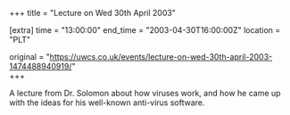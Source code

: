 +++
title = "Lecture on Wed 30th April 2003"

[extra]
time = "13:00:00"
end_time = "2003-04-30T16:00:00Z"
location = "PLT"

original = "https://uwcs.co.uk/events/lecture-on-wed-30th-april-2003-1474488940919/"    
+++

A lecture from Dr. Solomon about how viruses work, and how he came up with the ideas for his well-known anti-virus software.

